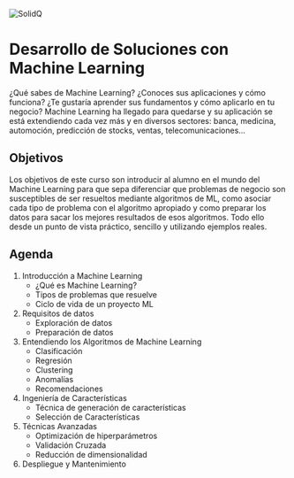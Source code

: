 ![SolidQ](https://antoniosql.github.io/images/SolidQ_Verne.png) 
# Desarrollo de Soluciones con Machine Learning

¿Qué sabes de Machine Learning? ¿Conoces sus aplicaciones y cómo funciona? ¿Te gustaría aprender sus fundamentos y cómo aplicarlo en tu negocio? 
Machine Learning ha llegado para quedarse y su aplicación se está extendiendo cada vez más y en diversos sectores: banca, medicina, automoción, predicción de stocks, ventas, telecomunicaciones…  

## Objetivos

Los objetivos de este curso son introducir al alumno en el mundo del Machine Learning para que sepa diferenciar que problemas de negocio son susceptibles de ser resueltos mediante algoritmos de ML, como asociar cada tipo de problema con el algoritmo apropiado y como preparar los datos para sacar los mejores resultados de esos algoritmos. Todo ello desde un punto de vista práctico, sencillo y utilizando ejemplos reales. 

## Agenda
1.	Introducción a Machine Learning
    - ¿Qué es Machine Learning?
    - Tipos de problemas que resuelve
    - Ciclo de vida de un proyecto ML
2.	Requisitos de datos
    - Exploración de datos
    - Preparación de datos
3.	Entendiendo los Algoritmos de Machine Learning
    - Clasificación
    - Regresión
    - Clustering
    - Anomalías
    - Recomendaciones
4.	Ingeniería de Características
    - Técnica de generación de características
    - Selección de Características
5.	Técnicas Avanzadas
    - Optimización de hiperparámetros
    - Validación Cruzada
    - Reducción de dimensionalidad
6.	Despliegue y Mantenimiento
